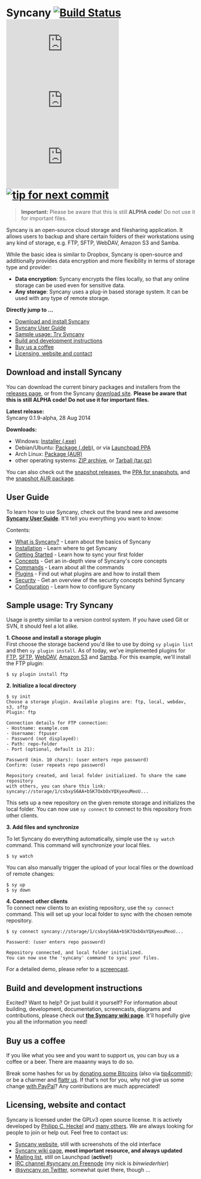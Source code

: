 Syncany [![Build Status](https://travis-ci.org/syncany/syncany.svg?branch=master)](https://travis-ci.org/syncany/syncany) [![Coverage Status](https://api.syncany.org/badge/coverage.php)](https://syncany.org/reports/coverage/) [![Test Status](https://api.syncany.org/badge/tests.php)](https://syncany.org/reports/tests/) [![Lines of Code](https://api.syncany.org/badge/lines.php)](https://syncany.org/reports/cloc.xml) [![tip for next commit](http://tip4commit.com/projects/822.svg)](http://tip4commit.com/github/syncany/syncany)
=======
> **Important:** Please be aware that this is still **ALPHA code**! Do not use it
                 for important files.

Syncany is an open-source cloud storage and filesharing application. It allows
users to backup and share certain folders of their workstations using any kind
of storage, e.g. FTP, SFTP, WebDAV, Amazon S3 and Samba.

While the basic idea is similar to Dropbox, Syncany is
open-source and additionally provides data encryption and more flexibility in
terms of storage type and provider:

- **Data encryption**: Syncany encrypts the files locally, so that any online
  storage can be used even for sensitive data.  
- **Any storage**: Syncany uses a plug-in based storage system. It can
  be used with any type of remote storage.


**Directly jump to ...**

- [Download and install Syncany](#download-and-install-syncany)
- [Syncany User Guide](#user-guide)
- [Sample usage: Try Syncany](#sample-usage-try-syncany)
- [Build and development instructions](#build-and-development-instructions)
- [Buy us a coffee](#buy-us-a-coffee)
- [Licensing, website and contact](#licensing-website-and-contact)


Download and install Syncany
----------------------------
You can download the current binary packages and installers from the [releases page](https://github.com/syncany/syncany/releases), or from the Syncany [download site](http://syncany.org/dist/). **Please be aware that this is still ALPHA code! Do not use it for important files.**

**Latest release:**   
Syncany 0.1.9-alpha, 28 Aug 2014

**Downloads:**   
- Windows: [Installer (.exe)](https://syncany.org/dist/releases/syncany-0.1.9-alpha.exe)
- Debian/Ubuntu: [Package (.deb)](https://syncany.org/dist/releases/syncany_0.1.9.alpha_all.deb), or via [Launchpad PPA](https://launchpad.net/~syncany/+archive/release)
- Arch Linux: [Package (AUR)](https://aur.archlinux.org/packages/syncany/)
- other operating systems: [ZIP archive](https://syncany.org/dist/releases/syncany-0.1.9-alpha.zip), or [Tarball (tar.gz)](https://syncany.org/dist/releases/syncany-0.1.9-alpha.tar.gz)

You can also check out the [snapshot releases](https://www.syncany.org/dist/snapshots/), the [PPA for snapshots](https://launchpad.net/~syncany/+archive/snapshot), and the [snapshot AUR package](https://aur.archlinux.org/packages/syncany-git/).

User Guide
----------
To learn how to use Syncany, check out the brand new and awesome **[Syncany User Guide](http://syncany.readthedocs.org/)**. It'll tell you everything you want to know:

Contents:
* [What is Syncany?](http://syncany.readthedocs.org/en/latest/what_is_syncany.html) - Learn about the basics of Syncany
* [Installation](http://syncany.readthedocs.org/en/latest/installation.html) - Learn where to get Syncany
* [Getting Started](http://syncany.readthedocs.org/en/latest/getting_started.html) - Learn how to sync your first folder
* [Concepts](http://syncany.readthedocs.org/en/latest/concepts.html) - Get an in-depth view of Syncany's core concepts
* [Commands](http://syncany.readthedocs.org/en/latest/commands.html) - Learn about all the commands
* [Plugins](http://syncany.readthedocs.org/en/latest/plugins.html) - Find out what plugins are and how to install them
* [Security](http://syncany.readthedocs.org/en/latest/security.html) - Get an overview of the security concepts behind Syncany
* [Configuration](http://syncany.readthedocs.org/en/latest/configuration.html) - Learn how to configure Syncany

Sample usage: Try Syncany
-------------------------

Usage is pretty similar to a version control system. If you have used Git or
SVN, it should feel a lot alike.

**1. Choose and install a storage plugin**   
First choose the storage backend you'd like to use by doing `sy plugin list` and then `sy plugin install`. As of today, we've implemented plugins for [FTP](https://github.com/syncany/syncany-plugin-ftp), [SFTP](https://github.com/syncany/syncany-plugin-sftp), [WebDAV](https://github.com/syncany/syncany-plugin-webdav), [Amazon S3](https://github.com/syncany/syncany-plugin-s3) and [Samba](https://github.com/syncany/syncany-plugin-samba). For this example, we'll install the FTP plugin:
```
$ sy plugin install ftp
```

**2. Initialize a local directory**

```
$ sy init
Choose a storage plugin. Available plugins are: ftp, local, webdav, s3, sftp
Plugin: ftp

Connection details for FTP connection:
- Hostname: example.com
- Username: ftpuser
- Password (not displayed): 
- Path: repo-folder
- Port (optional, default is 21): 

Password (min. 10 chars): (user enters repo password)
Confirm: (user repeats repo password)

Repository created, and local folder initialized. To share the same repository
with others, you can share this link: syncany://storage/1/csbxyS6AA+bSK7OxbOxYQXyeouMeoU...
```
        
This sets up a new repository on the given remote storage and initializes the
local folder. You can now use `sy connect` to connect to this repository
from other clients.

**3. Add files and synchronize**

To let Syncany do everything automatically, simple use the `sy watch` command. 
This command will synchronize your local files. 

```
$ sy watch 
```

You can also manually trigger the upload of your local files or the download of remote changes:

```
$ sy up
$ sy down
```

**4. Connect other clients**   
To connect new clients to an existing repository, use the `sy connect` command.
This will set up your local folder to sync with the chosen remote repository.

```
$ sy connect syncany://storage/1/csbxyS6AA+bSK7OxbOxYQXyeouMeoU...

Password: (user enters repo password)

Repository connected, and local folder initialized.
You can now use the 'syncany' command to sync your files.
```

For a detailed demo, please refer to a [screencast](https://github.com/syncany/syncany/wiki/Documentation).


Build and development instructions
----------------------------------
Excited? Want to help? Or just build it yourself? For information about building, development, documentation, screencasts, diagrams and contributions, please check out **[the Syncany wiki page](https://github.com/syncany/syncany/wiki)**. It'll hopefully give you all the information you need!


Buy us a coffee
---------------
If you like what you see and you want to support us, you can buy us a coffee or a beer. There are maaanny ways to do so.

Break some hashes for us by [donating some Bitcoins](https://blockchain.info/address/1626wjrw3uWk9adyjCfYwafw4sQWujyjn8) (also via [tip4commit](http://tip4commit.com/github/syncany/syncany)); or be a charmer and [flattr us](https://flattr.com/thing/290043/Syncany). If that's not for you, why not give us some change [with PayPal](http://www.syncany.org/donate.html)? Any contributions are much appreciated! 

 
Licensing, website and contact
------------------------------

Syncany is licensed under the GPLv3 open source license. It is actively developed by [Philipp C. Heckel](http://blog.philippheckel.com/) and [many others](https://github.com/syncany/syncany/graphs/contributors). We are always looking for people to join or help out. Feel free to contact us:

- [Syncany website](https://www.syncany.org/), still with screenshots of the old interface
- [Syncany wiki page](https://github.com/syncany/syncany/wiki), **most important resource, and always updated**
- [Mailing list](https://launchpad.net/~syncany-team), still on Launchpad (**active!**)
- [IRC channel #syncany on Freenode](https://webchat.freenode.net/?channels=syncany) (my nick is *binwiederhier*)
- [@syncany on Twitter](https://twitter.com/#!/syncany), somewhat quiet there, though ...
